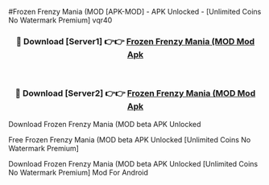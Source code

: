 #Frozen Frenzy Mania (MOD [APK-MOD] - APK Unlocked - [Unlimited Coins No Watermark Premium] vqr40



<div align="center">

<h3>🔴 Download [Server1] 👉👉 <a href="https://momento.my/?title=Frozen_Frenzy_Mania_(MOD">Frozen Frenzy Mania (MOD Mod Apk</a></h3><br>

<h3>🔴 Download [Server2] 👉👉 <a href="https://momento.my/?title=Frozen_Frenzy_Mania_(MOD">Frozen Frenzy Mania (MOD Mod Apk</a></h3>
</div>



Download Frozen Frenzy Mania (MOD beta APK Unlocked

Free Frozen Frenzy Mania (MOD beta APK Unlocked [Unlimited Coins No Watermark Premium]

Download Frozen Frenzy Mania (MOD beta APK Unlocked [Unlimited Coins No Watermark Premium] Mod For Android
